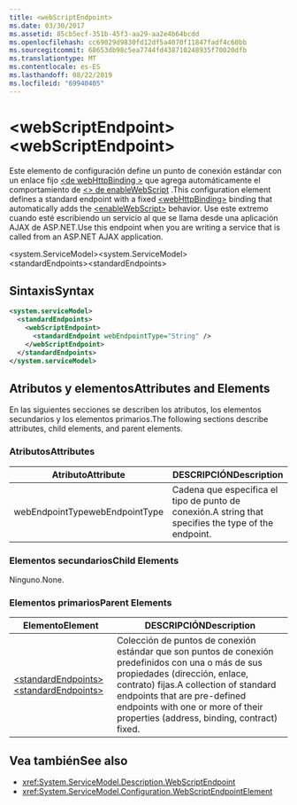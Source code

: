 ```yaml
---
title: <webScriptEndpoint>
ms.date: 03/30/2017
ms.assetid: 85cb5ecf-351b-45f3-aa29-aa2e4b64bcdd
ms.openlocfilehash: cc69029d9830fd12df5a4070f11847fadf4c60bb
ms.sourcegitcommit: 68653db98c5ea7744fd438710248935f70020dfb
ms.translationtype: MT
ms.contentlocale: es-ES
ms.lasthandoff: 08/22/2019
ms.locfileid: "69940405"
---
```

# <a name="webscriptendpoint"></a><span data-ttu-id="e418b-101">\<webScriptEndpoint></span><span class="sxs-lookup"><span data-stu-id="e418b-101">\<webScriptEndpoint></span></span>
<span data-ttu-id="e418b-102">Este elemento de configuración define un punto de conexión estándar con un enlace fijo [ \<de webHttpBinding >](webhttpbinding.md) que agrega automáticamente el comportamiento de [ \<> de enableWebScript](enablewebscript.md) .</span><span class="sxs-lookup"><span data-stu-id="e418b-102">This configuration element defines a standard endpoint with a fixed [\<webHttpBinding>](webhttpbinding.md) binding that automatically adds the [\<enableWebScript>](enablewebscript.md) behavior.</span></span> <span data-ttu-id="e418b-103">Use este extremo cuando esté escribiendo un servicio al que se llama desde una aplicación AJAX de ASP.NET.</span><span class="sxs-lookup"><span data-stu-id="e418b-103">Use this endpoint when you are writing a service that is called from an ASP.NET AJAX application.</span></span>  
  
<span data-ttu-id="e418b-104">\<system.ServiceModel></span><span class="sxs-lookup"><span data-stu-id="e418b-104">\<system.ServiceModel></span></span>  
<span data-ttu-id="e418b-105">\<standardEndpoints></span><span class="sxs-lookup"><span data-stu-id="e418b-105">\<standardEndpoints></span></span>  
  
## <a name="syntax"></a><span data-ttu-id="e418b-106">Sintaxis</span><span class="sxs-lookup"><span data-stu-id="e418b-106">Syntax</span></span>  
  
```xml  
<system.serviceModel>
  <standardEndpoints>
    <webScriptEndpoint>
      <standardEndpoint webEndpointType="String" />
    </webScriptEndpoint>
  </standardEndpoints>
</system.serviceModel>
```  
  
## <a name="attributes-and-elements"></a><span data-ttu-id="e418b-107">Atributos y elementos</span><span class="sxs-lookup"><span data-stu-id="e418b-107">Attributes and Elements</span></span>  
 <span data-ttu-id="e418b-108">En las siguientes secciones se describen los atributos, los elementos secundarios y los elementos primarios.</span><span class="sxs-lookup"><span data-stu-id="e418b-108">The following sections describe attributes, child elements, and parent elements.</span></span>  
  
### <a name="attributes"></a><span data-ttu-id="e418b-109">Atributos</span><span class="sxs-lookup"><span data-stu-id="e418b-109">Attributes</span></span>  
  
|<span data-ttu-id="e418b-110">Atributo</span><span class="sxs-lookup"><span data-stu-id="e418b-110">Attribute</span></span>|<span data-ttu-id="e418b-111">DESCRIPCIÓN</span><span class="sxs-lookup"><span data-stu-id="e418b-111">Description</span></span>|  
|---------------|-----------------|  
|<span data-ttu-id="e418b-112">webEndpointType</span><span class="sxs-lookup"><span data-stu-id="e418b-112">webEndpointType</span></span>|<span data-ttu-id="e418b-113">Cadena que especifica el tipo de punto de conexión.</span><span class="sxs-lookup"><span data-stu-id="e418b-113">A string that specifies the type of the endpoint.</span></span>|  
  
### <a name="child-elements"></a><span data-ttu-id="e418b-114">Elementos secundarios</span><span class="sxs-lookup"><span data-stu-id="e418b-114">Child Elements</span></span>  
 <span data-ttu-id="e418b-115">Ninguno.</span><span class="sxs-lookup"><span data-stu-id="e418b-115">None.</span></span>  
  
### <a name="parent-elements"></a><span data-ttu-id="e418b-116">Elementos primarios</span><span class="sxs-lookup"><span data-stu-id="e418b-116">Parent Elements</span></span>  
  
|<span data-ttu-id="e418b-117">Elemento</span><span class="sxs-lookup"><span data-stu-id="e418b-117">Element</span></span>|<span data-ttu-id="e418b-118">DESCRIPCIÓN</span><span class="sxs-lookup"><span data-stu-id="e418b-118">Description</span></span>|  
|-------------|-----------------|  
|[<span data-ttu-id="e418b-119">\<standardEndpoints></span><span class="sxs-lookup"><span data-stu-id="e418b-119">\<standardEndpoints></span></span>](standardendpoints.md)|<span data-ttu-id="e418b-120">Colección de puntos de conexión estándar que son puntos de conexión predefinidos con una o más de sus propiedades (dirección, enlace, contrato) fijas.</span><span class="sxs-lookup"><span data-stu-id="e418b-120">A collection of standard endpoints that are pre-defined endpoints with one or more of their properties (address, binding, contract) fixed.</span></span>|  
  
## <a name="see-also"></a><span data-ttu-id="e418b-121">Vea también</span><span class="sxs-lookup"><span data-stu-id="e418b-121">See also</span></span>

- <xref:System.ServiceModel.Description.WebScriptEndpoint>
- <xref:System.ServiceModel.Configuration.WebScriptEndpointElement>
